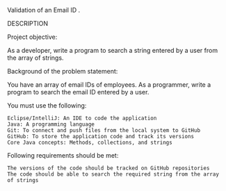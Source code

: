 Validation of an Email ID .

DESCRIPTION

Project objective:

As a developer, write a program to search a string entered by a user from the array of strings.

 

Background of the problem statement:

You have an array of email IDs of employees. As a programmer, write a program to search the email ID entered by a user.

 

You must use the following:

    Eclipse/IntelliJ: An IDE to code the application
    Java: A programming language
    Git: To connect and push files from the local system to GitHub
    GitHub: To store the application code and track its versions
    Core Java concepts: Methods, collections, and strings

 

Following requirements should be met:

    The versions of the code should be tracked on GitHub repositories
    The code should be able to search the required string from the array of strings

 
